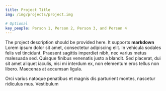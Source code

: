 ```yaml
---
title: Project Title
img: /img/projects/project.img

# Optional
key_people: Person 1, Person 2, Person 3, and Person 4
---
```

The project description should be provided here. It supports **markdown**
Lorem ipsum dolor sit amet, consectetur adipiscing elit. In vehicula sodales felis vel tincidunt. Praesent sagittis imperdiet nibh, nec varius metus malesuada sed. Quisque finibus venenatis justo a blandit. Sed placerat, dui sit amet aliquet iaculis, nisi mi interdum ex, non elementum eros tellus non libero. Maecenas at accumsan ligula. 

Orci varius natoque penatibus et magnis dis parturient montes, nascetur ridiculus mus. Vestibulum